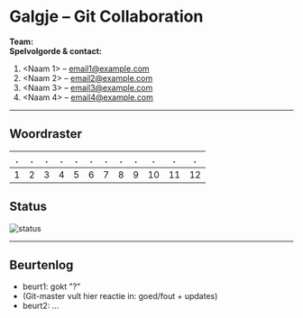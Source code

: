 # Galgje – Git Collaboration

**Team:** <Teamnaam>  
**Spelvolgorde & contact:**
1. <Naam 1> – <email1@example.com>
2. <Naam 2> – <email2@example.com>
3. <Naam 3> – <email3@example.com>
4. <Naam 4> – <email4@example.com>

---

## Woordraster
<!-- Pas het aantal kolommen aan aan de woordlengte -->
| . | . | . | . | . | . | . | . | . | . | . | . |
| - | - | - | - | - | - | - | - | - | - | - | - |
| 1 | 2 | 3 | 4 | 5 | 6 | 7 | 8 | 9 | 10 | 11 | 12 |

## Status
![status](images/image1.png)

---

## Beurtenlog
- beurt1: <Naam> gokt "?"
- (Git-master vult hier reactie in: goed/fout + updates)
- beurt2: ...